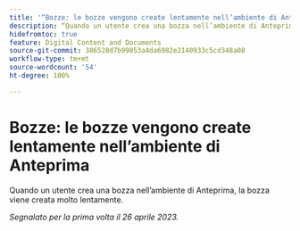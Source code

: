 ```yaml
---
title: '“Bozze: le bozze vengono create lentamente nell’ambiente di Anteprima”'
description: “Quando un utente crea una bozza nell’ambiente di Anteprima, la bozza viene creata molto lentamente.”
hidefromtoc: true
feature: Digital Content and Documents
source-git-commit: 386528d7b99053a4da6982e2140933c5cd348a08
workflow-type: tm+mt
source-wordcount: '54'
ht-degree: 100%

---
```



# Bozze: le bozze vengono create lentamente nell’ambiente di Anteprima

<!--This article is by request. Article is on WF and WFP TOCs-->

Quando un utente crea una bozza nell’ambiente di Anteprima, la bozza viene creata molto lentamente.

_Segnalato per la prima volta il 26 aprile 2023._


